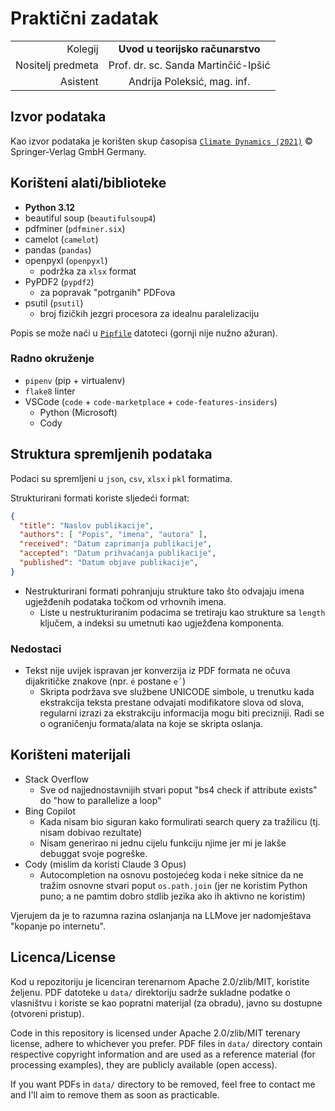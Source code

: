 # Praktični zadatak
|||
|-:|:-:|
|Kolegij|**Uvod u teorijsko računarstvo**|
|Nositelj predmeta|Prof. dr. sc. Sanda Martinčić-Ipšić|
|Asistent|Andrija Poleksić, mag. inf.|

## Izvor podataka

Kao izvor podataka je korišten skup časopisa [`Climate Dynamics (2021)`](https://link.springer.com/journal/382) © Springer-Verlag GmbH Germany.

## Korišteni alati/biblioteke

- **Python 3.12**
- beautiful soup (`beautifulsoup4`)
- pdfminer (`pdfminer.six`)
- camelot (`camelot`)
- pandas (`pandas`)
- openpyxl (`openpyxl`)
  - podržka za `xlsx` format
- PyPDF2 (`pypdf2`)
  - za popravak "potrganih" PDFova
- psutil (`psutil`)
  - broj fizičkih jezgri procesora za idealnu paralelizaciju

Popis se može naći u [`Pipfile`](./Pipfile) datoteci (gornji nije nužno ažuran).

### Radno okruženje

- `pipenv` (pip + virtualenv)
- `flake8` linter
- VSCode (`code` + `code-marketplace` + `code-features-insiders`)
  - Python (Microsoft)
  - Cody

## Struktura spremljenih podataka

Podaci su spremljeni u `json`, `csv`, `xlsx` i `pkl` formatima.

Strukturirani formati koriste sljedeći format:
```json
{
  "title": "Naslov publikacije",
  "authors": [ "Popis", "imena", "autora" ],
  "received": "Datum zaprimanja publikacije",
  "accepted": "Datum prihvaćanja publikacije",
  "published": "Datum objave publikacije",
}
```

- Nestrukturirani formati pohranjuju strukture tako što odvajaju imena
  ugježđenih podataka točkom od vrhovnih imena.
  - Liste u nestrukturiranim podacima se tretiraju kao strukture sa `length`
    ključem, a indeksi su umetnuti kao ugježđena komponenta.

### Nedostaci

- Tekst nije uvijek ispravan jer konverzija iz PDF formata ne očuva dijakritičke znakove (npr. `é` postane `e´`)
  - Skripta podržava sve službene UNICODE simbole, u trenutku kada ekstrakcija
    teksta prestane odvajati modifikatore slova od slova, regularni izrazi za
    ekstrakciju informacija mogu biti precizniji. Radi se o ograničenju
    formata/alata na koje se skripta oslanja.

## Korišteni materijali

- Stack Overflow
  - Sve od najjednostavnijih stvari poput "bs4 check if attribute exists" do
    "how to parallelize a loop"
- Bing Copilot
  - Kada nisam bio siguran kako formulirati search query za tražilicu (tj. nisam
    dobivao rezultate)
  - Nisam generirao ni jednu cijelu funkciju njime jer mi je lakše debuggat
    svoje pogreške.
- Cody (mislim da koristi Claude 3 Opus)
  - Autocompletion na osnovu postojećeg koda i neke sitnice da ne tražim osnovne
    stvari poput `os.path.join` (jer ne koristim Python puno; a ne pamtim dobro
    stdlib jezika ako ih aktivno ne koristim)

Vjerujem da je to razumna razina oslanjanja na LLMove jer nadomještava "kopanje
po internetu".

## Licenca/License

Kod u repozitoriju je licenciran terenarnom Apache 2.0/zlib/MIT, koristite
željenu. PDF datoteke u `data/` direktoriju sadrže sukladne podatke o vlasništvu
i koriste se kao popratni materijal (za obradu), javno su dostupne (otvoreni
pristup).

Code in this repository is licensed under Apache 2.0/zlib/MIT terenary license,
adhere to whichever you prefer. PDF files in `data/` directory contain
respective copyright information and are used as a reference material (for
processing examples), they are publicly available (open access).

If you want PDFs in `data/` directory to be removed, feel free to contact me and
I'll aim to remove them as soon as practicable.
